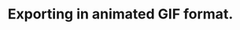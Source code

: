 ---
title: 'Exporting in animated GIF format.'
redirect_to:
  - 'https://discuss.pencil2d.org/t/exporting-in-animated-gif-format/765'
---